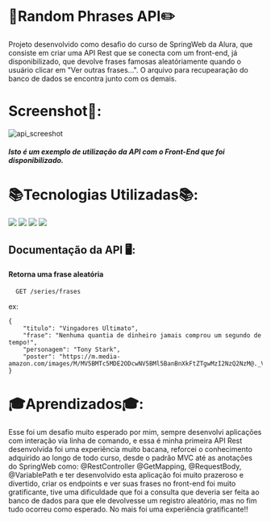 # 📘Random Phrases API✏️
Projeto desenvolvido como desafio do curso de SpringWeb da Alura, que consiste em criar uma API Rest que se conecta com um front-end, já disponibilizado, que devolve
frases famosas aleatóriamente quando o usuário clicar em "Ver outras frases...". O arquivo para recupearação do banco de dados se encontra junto com os demais.

# Screenshot📱:

![api_screeshot](https://github.com/JelitonSoares/random-phrases-api/assets/132035058/33354614-8665-4be0-a6f5-dd5345ee9fc3)
##### Isto é um exemplo de utilização da API com o Front-End que foi disponibilizado.

# 📚Tecnologias Utilizadas📚:

![](https://img.shields.io/badge/Java-FF0000?style=for-the-badge&logo=openjdk&logoColor=white)
![](https://img.shields.io/badge/Spring-6DB33F?style=for-the-badge&logo=springboot&logoColor=white)
![](https://img.shields.io/badge/PostgreSQL-316192?style=for-the-badge&logo=postgresql&logoColor=white)
![](https://img.shields.io/badge/SpringDataJPA-6DB33F?style=for-the-badge&logo=spring&logoColor=white)

## Documentação da API 🖥️:

#### Retorna uma frase aleatória

```
  GET /series/frases
```
ex:
```
{
    "titulo": "Vingadores Ultimato",
    "frase": "Nenhuma quantia de dinheiro jamais comprou um segundo de tempo!",
    "personagem": "Tony Stark",
    "poster": "https://m.media-amazon.com/images/M/MV5BMTc5MDE2ODcwNV5BMl5BanBnXkFtZTgwMzI2NzQ2NzM@._V1_SX300.jpg"
}
```

# 🎓Aprendizados🎓:
Esse foi um desafio muito esperado por mim, sempre desenvolvi aplicações com interação via linha de comando, e essa é minha primeira API Rest desenvolvida
foi uma experiência muito bacana, reforcei o conhecimento adquirido ao longo de todo curso, desde o padrão MVC até as anotações do SpringWeb como: @RestController
@GetMapping, @RequestBody, @VariablePath e ter desenvolvido esta aplicação foi muito prazeroso e divertido, criar os endpoints e ver suas frases no front-end foi
muito gratificante, tive uma dificuldade que foi a consulta que deveria ser feita ao banco de dados para que ele devolvesse um registro aleatório, mas no fim tudo
ocorreu como esperado. No mais foi uma experiência gratificante!!

